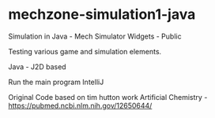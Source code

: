 # mechzone-simulation1-java

Simulation in Java - Mech Simulator Widgets - Public

Testing various game and simulation elements.

Java - J2D based

Run the main program IntelliJ

Original Code based on tim hutton work Artificial Chemistry - https://pubmed.ncbi.nlm.nih.gov/12650644/